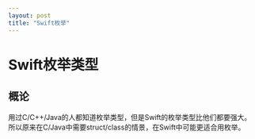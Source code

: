 ```yaml
---
layout: post
title: "Swift枚举"
---
```


# Swift枚举类型

## 概论

用过C/C++/Java的人都知道枚举类型，但是Swift的枚举类型比他们都要强大。所以原来在C/Java中需要struct/class的情景，在Swift中可能更适合用枚举。

